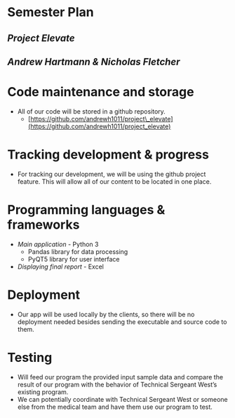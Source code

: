 # Semester Plan

## *Project Elevate*

## *Andrew Hartmann & Nicholas Fletcher*

# **Code maintenance and storage**

- All of our code will be stored in a github repository.  
  - [https://github.com/andrewh1011/project\_elevate](https://github.com/andrewh1011/project_elevate)

# **Tracking development & progress**

- For tracking our development, we will be using the github project feature. This will allow all of our content to be located in one place.

# **Programming languages & frameworks**

- *Main application* \- Python 3  
  - Pandas library for data processing  
  - PyQT5 library for user interface  
- *Displaying final report*  \- Excel

# **Deployment**

- Our app will be used locally by the clients, so there will be no deployment needed besides sending the executable and source code to them.

# **Testing**

- Will feed our program the provided input sample data and compare the result of our program with the behavior of Technical Sergeant West’s existing program.  
- We can potentially coordinate with Technical Sergeant West or someone else from the medical team and have them use our program to test.

